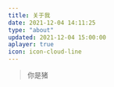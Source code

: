```yaml
---
title: 关于我
date: 2021-12-04 14:11:25
type: "about"
updated: 2021-12-04 15:00:00
aplayer: true
icon: icon-cloud-line
---
```


> 你是猪
